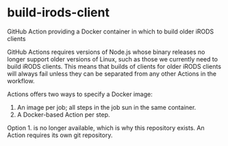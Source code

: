 # build-irods-client
GitHub Action providing a Docker container in which to build older iRODS clients

GitHub Actions requires versions of Node.js whose binary releases no longer support older
versions of Linux, such as those we currently need to build iRODS clients. This means that
builds of clients for older iRODS clients will always fail unless they can be separated
from any other Actions in the workflow.

Actions offers two ways to specify a Docker image:

1. An image per job; all steps in the job sun in the same container.
2. A Docker-based Action per step.

Option 1. is no longer available, which is why this repository exists. An Action requires
its own git repository.
